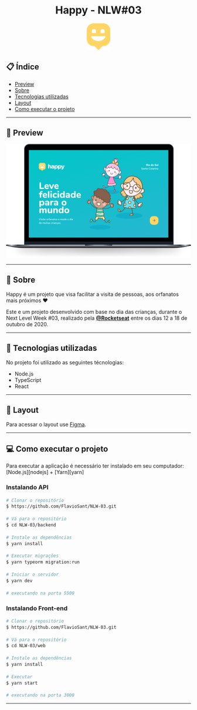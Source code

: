 <h1 align="center">Happy - NLW#03</h1>

<p align="center">
  <img alt="NLW03-Happy" title="#NLW03-Happy" src="./.github/logo.png" />
</p>

## 📋 Índice

- [Preview](#-Preview)
- [Sobre](#-Sobre)
- [Tecnologias utilizadas](#-Tecnologias-utilizadas)
- [Layout](#-Layout)
- [Como executar o projeto](#-Como-executar-o-projeto)

---

## 🎥 Preview

<p align="center">
    <img alt="Happy" title="#Happy" src="./.github/happy.png" />
</p>

---

## 📖 Sobre

Happy é um projeto que visa facilitar a visita de pessoas, aos orfanatos mais próximos :heart:

Este e um projeto desenvolvido com base no dia das crianças, durante o Next Level Week #03, realizado pela **[@Rocketseat](https://github.com/Rocketseat)** entre os dias 12 a 18 de outubro de 2020.

---

## 🚀 Tecnologias utilizadas

No projeto foi utilizado as seguintes técnologias:

- Node.js
- TypeScript
- React

---

## 🔖 Layout

Para acessar o layout use [Figma](https://www.figma.com/file/mDEbnoojksG4w8sOxmudh3/Happy-Web/duplicate).

---

## 💻 Como executar o projeto

Para executar a aplicação é necessário ter instalado em seu computador: [Node.js][nodejs] + [Yarn][yarn]

### Instalando API

```bash
# Clonar o repositório
$ https://github.com/FlavioSant/NLW-03.git

# Vá para o repositório
$ cd NLW-03/backend

# Instale as dependências
$ yarn install

# Executar migrações
$ yarn typeorm migration:run

# Iniciar o servidor
$ yarn dev

# executando na porta 5500
```

### Instalando Front-end

```bash
# Clonar o repositório
$ https://github.com/FlavioSant/NLW-03.git

# Vá para o repositório
$ cd NLW-03/web

# Instale as dependências
$ yarn install

# Executar
$ yarn start

# executando na porta 3000
```

---
